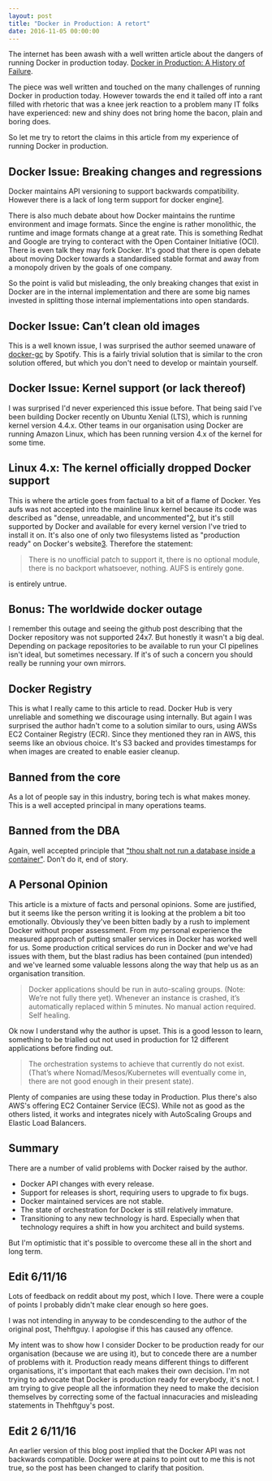 ```yaml
---
layout: post
title: "Docker in Production: A retort"
date: 2016-11-05 00:00:00
---
```


The internet has been awash with a well written article about the dangers of running Docker in production today. [Docker in Production: A History of Failure](https://thehftguy.wordpress.com/2016/11/01/docker-in-production-an-history-of-failure/).

The piece was well written and touched on the many challenges of running Docker in production today. However towards the end it tailed off into a rant filled with rhetoric that was a knee jerk reaction to a problem many IT folks have experienced: new and shiny does not bring home the bacon, plain and boring does.

So let me try to retort the claims in this article from my experience of running Docker in production.

## Docker Issue: Breaking changes and regressions

Docker maintains API versioning to support backwards compatibility. However there is a lack of long term support for docker engine[1].

There is also much debate about how Docker maintains the runtime environment and image formats. Since the engine is rather monolithic, the runtime and image formats change at a great rate. This is something Redhat and Google are trying to conteract with the Open Container Initiative (OCI). There is even talk they may fork Docker.
It's good that there is open debate about moving Docker towards a standardised stable format and away from a monopoly driven by the goals of one company.

So the point is valid but misleading, the only breaking changes that exist in Docker are in the internal implementation and there are some big names invested in splitting those internal implementations into open standards.

## Docker Issue: Can’t clean old images

This is a well known issue, I was surprised the author seemed unaware of [docker-gc](https://github.com/spotify/docker-gc) by Spotify. This is a fairly trivial solution that is similar to the cron solution offered, but which you don't need to develop or maintain yourself.

## Docker Issue: Kernel support (or lack thereof)

I was surprised I'd never experienced this issue before. That being said I've been building Docker recently on Ubuntu Xenial (LTS), which is running kernel version 4.4.x. Other teams in our organisation using Docker are running Amazon Linux, which has been running version 4.x of the kernel for some time.

## Linux 4.x: The kernel officially dropped Docker support

This is where the article goes from factual to a bit of a flame of Docker. Yes aufs was not accepted into the mainline linux kernel because its code was described as "dense, unreadable, and uncommented"[2], but it's still supported by Docker and available for every kernel version I've tried to install it on. It's also one of only two filesystems listed as "production ready" on Docker's website[3]. Therefore the statement:

> There is no unofficial patch to support it, there is no optional module, there is no backport whatsoever, nothing. AUFS is entirely gone.

is entirely untrue.

## Bonus: The worldwide docker outage

I remember this outage and seeing the github post describing that the Docker repository was not supported 24x7. But honestly it wasn't a big deal. Depending on package repositories to be available to run your CI pipelines isn't ideal, but sometimes necessary. If it's of such a concern you should really be running your own mirrors.

## Docker Registry

This is what I really came to this article to read. Docker Hub is very unreliable and something we discourage using internally. But again I was surprised the author hadn't come to a solution similar to ours, using AWSs EC2 Container Registry (ECR). Since they mentioned they ran in AWS, this seems like an obvious choice. It's S3 backed and provides timestamps for when images are created to enable easier cleanup.

## Banned from the core

As a lot of people say in this industry, boring tech is what makes money. This is a well accepted principal in many operations teams.

## Banned from the DBA

Again, well accepted principle that ["thou shalt not run a database inside a container"](/2016/11/07/thou-shalt-not-run-a-database-inside-a-container/). Don't do it, end of story.

## A Personal Opinion

This article is a mixture of facts and personal opinions. Some are justified, but it seems like the person writing it is looking at the problem a bit too emotionally. Obviously they've been bitten badly by a rush to implement Docker without proper assessment. From my personal experience the measured approach of putting smaller services in Docker has worked well for us. Some production critical services do run in Docker and we've had issues with them, but the blast radius has been contained (pun intended) and we've learned some valuable lessons along the way that help us as an organisation transition.

> Docker applications should be run in auto-scaling groups. (Note: We’re not fully there yet).
> Whenever an instance is crashed, it’s automatically replaced within 5 minutes. No manual action required. Self healing.

Ok now I understand why the author is upset. This is a good lesson to learn, something to be trialled out not used in production for 12 different applications before finding out.

> The orchestration systems to achieve that currently do not exist. (That’s where Nomad/Mesos/Kubernetes will eventually come in, there are not good enough in their present state).

Plenty of companies are using these today in Production. Plus there's also AWS's offering EC2 Container Service (ECS). While not as good as the others listed, it works and integrates nicely with AutoScaling Groups and Elastic Load Balancers.

## Summary

There are a number of valid problems with Docker raised by the author.

- Docker API changes with every release.
- Support for releases is short, requiring users to upgrade to fix bugs.
- Docker maintained services are not stable.
- The state of orchestration for Docker is still relatively immature.
- Transitioning to any new technology is hard. Especially when that technology requires a shift in how you architect and build systems.

But I'm optimistic that it's possible to overcome these all in the short and long term.

## Edit 6/11/16

Lots of feedback on reddit about my post, which I love. There were a couple of points I probably didn't make clear enough so here goes.

I was not intending in anyway to be condescending to the author of the original post, Thehftguy. I apologise if this has caused any offence.

My intent was to show how I consider Docker to be production ready for our organisation (because we are using it), but to concede there are a number of problems with it. Production ready means different things to different organisations, it's important that each makes their own decision. I'm not trying to advocate that Docker is production ready for everybody, it's not. I am trying to give people all the information they need to make the decision themselves by correcting some of the factual innacuracies and misleading statements in Thehftguy's post.

## Edit 2 6/11/16

An earlier version of this blog post implied that the Docker API was not backwards compatible. Docker were at pains to point out to me this is not true, so the post has been changed to clarify that position.

[1]: https://github.com/docker/docker/issues/20424
[2]: https://lwn.net/Articles/327738/
[3]: https://docs.docker.com/engine/userguide/storagedriver/selectadriver/

